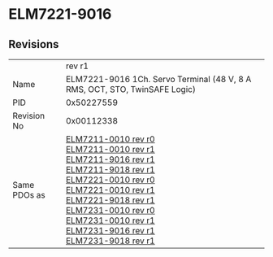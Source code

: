 # ELM7221-9016

## Revisions
<table>
<tr>
<td></td>
<td>rev r1</td>
</tr>
<tr>
<td>Name</td>
<td>ELM7221-9016 1Ch. Servo Terminal (48 V, 8 A RMS, OCT, STO, TwinSAFE Logic)</td>
</tr>
<tr>
<td>PID</td>
<td>0x50227559</td>
</tr>
<tr>
<td>Revision No</td>
<td>0x00112338</td>
</tr>
<tr>
<td>Same PDOs as</td>
<td><a href="ELM7211-0010.md">ELM7211-0010 rev r0</a><br/><a href="ELM7211-0010.md">ELM7211-0010 rev r1</a><br/><a href="ELM7211-9016.md">ELM7211-9016 rev r1</a><br/><a href="ELM7211-9018.md">ELM7211-9018 rev r1</a><br/><a href="ELM7221-0010.md">ELM7221-0010 rev r0</a><br/><a href="ELM7221-0010.md">ELM7221-0010 rev r1</a><br/><a href="ELM7221-9018.md">ELM7221-9018 rev r1</a><br/><a href="ELM7231-0010.md">ELM7231-0010 rev r0</a><br/><a href="ELM7231-0010.md">ELM7231-0010 rev r1</a><br/><a href="ELM7231-9016.md">ELM7231-9016 rev r1</a><br/><a href="ELM7231-9018.md">ELM7231-9018 rev r1</a></td>
</tr>
</table>
